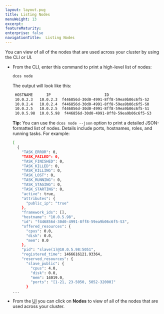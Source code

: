 ```yaml
---
layout: layout.pug
title: Listing Nodes
menuWeight: 13
excerpt:
featureMaturity:
enterprise: false
navigationTitle:  Listing Nodes
---
```


<!-- This source repo for this topic is https://github.com/dcos/dcos-docs -->


You can view of all of the nodes that are used across your cluster by using the CLI or UI.

-   From the CLI, enter this command to print a high-level list of nodes:

    ```bash
    dcos node 
    ```
    
    The output will look like this:
    
    ```bash
     HOSTNAME      IP                        ID                    
     10.0.2.3   10.0.2.3  f446856d-30d0-4991-8ff8-59ea9b06c6f5-S2  
     10.0.2.4   10.0.2.4  f446856d-30d0-4991-8ff8-59ea9b06c6f5-S0  
     10.0.2.5   10.0.2.5  f446856d-30d0-4991-8ff8-59ea9b06c6f5-S1  
     10.0.5.98  10.0.5.98  f446856d-30d0-4991-8ff8-59ea9b06c6f5-S3
    ```
    
    **Tip:** You can use the `dcos node --json` option to print a detailed JSON-formatted list of nodes. Details include ports, hostnames, roles, and running tasks. For example:
    
    ```bash
    [
      {
        "TASK_ERROR": 0,
        "TASK_FAILED": 0,
        "TASK_FINISHED": 0,
        "TASK_KILLED": 0,
        "TASK_KILLING": 0,
        "TASK_LOST": 0,
        "TASK_RUNNING": 0,
        "TASK_STAGING": 0,
        "TASK_STARTING": 0,
        "active": true,
        "attributes": {
          "public_ip": "true"
        },
        "framework_ids": [],
        "hostname": "10.0.5.98",
        "id": "f446856d-30d0-4991-8ff8-59ea9b06c6f5-S3",
        "offered_resources": {
          "cpus": 0.0,
          "disk": 0.0,
          "mem": 0.0
        },
        "pid": "slave(1)@10.0.5.98:5051",
        "registered_time": 1466616121.93364,
        "reserved_resources": {
          "slave_public": {
            "cpus": 4.0,
            "disk": 0.0,
            "mem": 14019.0,
            "ports": "[1-21, 23-5050, 5052-32000]"
          }
    ...
    ```

-   From the [UI](/docs/1.7/usage/webinterface/) you can click on **Nodes** to view of all of the nodes that are used across your cluster.


